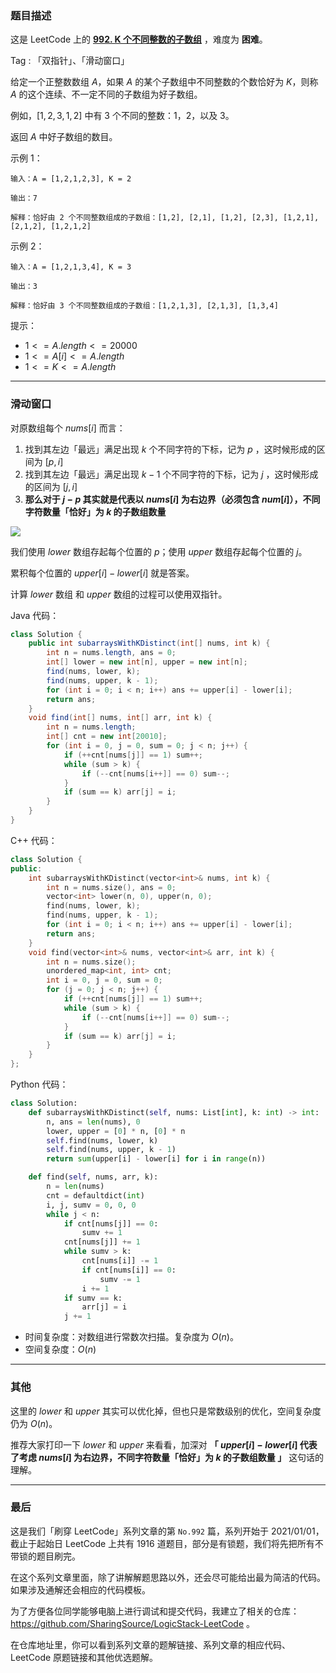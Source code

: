 ### 题目描述

这是 LeetCode 上的 **[992. K 个不同整数的子数组](https://leetcode-cn.com/problems/subarrays-with-k-different-integers/solution/miao-dong-xi-lie-xiang-jie-shuang-zhi-zh-9k8w/)** ，难度为 **困难**。

Tag : 「双指针」、「滑动窗口」



给定一个正整数数组 $A$，如果 $A$ 的某个子数组中不同整数的个数恰好为 $K$，则称 $A$ 的这个连续、不一定不同的子数组为好子数组。

例如，$[1,2,3,1,2]$ 中有 $3$ 个不同的整数：$1$，$2$，以及 $3$。

返回 $A$ 中好子数组的数目。

示例 1：
```
输入：A = [1,2,1,2,3], K = 2

输出：7

解释：恰好由 2 个不同整数组成的子数组：[1,2], [2,1], [1,2], [2,3], [1,2,1], [2,1,2], [1,2,1,2]
```
示例 2：
```
输入：A = [1,2,1,3,4], K = 3

输出：3

解释：恰好由 3 个不同整数组成的子数组：[1,2,1,3], [2,1,3], [1,3,4]
```


提示：
* $1 <= A.length <= 20000$
* $1 <= A[i] <= A.length$
* $1 <= K <= A.length$

---

### 滑动窗口

对原数组每个 $nums[i]$ 而言：

1. 找到其左边「最远」满足出现 $k$ 个不同字符的下标，记为 $p$ ，这时候形成的区间为 $[p, i]$
2. 找到其左边「最远」满足出现 $k - 1$ 个不同字符的下标，记为 $j$ ，这时候形成的区间为 $[j, i]$
3. **那么对于 $j - p$ 其实就是代表以 $nums[i]$ 为右边界（必须包含 $num[i]$），不同字符数量「恰好」为 $k$ 的子数组数量**

![](https://pic.leetcode-cn.com/1612839352-exScZN-WechatIMG1758.png)

我们使用 $lower$ 数组存起每个位置的 $p$；使用 $upper$ 数组存起每个位置的 $j$。

累积每个位置的 $upper[i] - lower[i]$ 就是答案。

计算 $lower$ 数组 和 $upper$ 数组的过程可以使用双指针。

Java 代码：
```Java
class Solution {
    public int subarraysWithKDistinct(int[] nums, int k) {
        int n = nums.length, ans = 0;
        int[] lower = new int[n], upper = new int[n];
        find(nums, lower, k);
        find(nums, upper, k - 1);
        for (int i = 0; i < n; i++) ans += upper[i] - lower[i];
        return ans;
    }
    void find(int[] nums, int[] arr, int k) {
        int n = nums.length;
        int[] cnt = new int[20010];
        for (int i = 0, j = 0, sum = 0; j < n; j++) {
            if (++cnt[nums[j]] == 1) sum++;
            while (sum > k) {
                if (--cnt[nums[i++]] == 0) sum--;
            }
            if (sum == k) arr[j] = i;
        }
    }
}
```
C++ 代码：
```C++
class Solution {
public:
    int subarraysWithKDistinct(vector<int>& nums, int k) {
        int n = nums.size(), ans = 0;
        vector<int> lower(n, 0), upper(n, 0);
        find(nums, lower, k);
        find(nums, upper, k - 1);
        for (int i = 0; i < n; i++) ans += upper[i] - lower[i];
        return ans;
    }
    void find(vector<int>& nums, vector<int>& arr, int k) {
        int n = nums.size();
        unordered_map<int, int> cnt;
        int i = 0, j = 0, sum = 0;
        for (j = 0; j < n; j++) {
            if (++cnt[nums[j]] == 1) sum++;
            while (sum > k) {
                if (--cnt[nums[i++]] == 0) sum--;
            }
            if (sum == k) arr[j] = i;
        }
    }
};
```
Python 代码：
```Python
class Solution:
    def subarraysWithKDistinct(self, nums: List[int], k: int) -> int:
        n, ans = len(nums), 0
        lower, upper = [0] * n, [0] * n
        self.find(nums, lower, k)
        self.find(nums, upper, k - 1)
        return sum(upper[i] - lower[i] for i in range(n))

    def find(self, nums, arr, k):
        n = len(nums)
        cnt = defaultdict(int)
        i, j, sumv = 0, 0, 0
        while j < n:
            if cnt[nums[j]] == 0:
                sumv += 1
            cnt[nums[j]] += 1
            while sumv > k:
                cnt[nums[i]] -= 1
                if cnt[nums[i]] == 0:
                    sumv -= 1
                i += 1
            if sumv == k:
                arr[j] = i
            j += 1
```
* 时间复杂度：对数组进行常数次扫描。复杂度为 $O(n)$。
* 空间复杂度：$O(n)$

---

### 其他

这里的 $lower$ 和 $upper$ 其实可以优化掉，但也只是常数级别的优化，空间复杂度仍为 $O(n)$。

推荐大家打印一下 $lower$ 和 $upper$ 来看看，加深对 **「 $upper[i] - lower[i]$ 代表了考虑 $nums[i]$ 为右边界，不同字符数量「恰好」为 $k$ 的子数组数量 」** 这句话的理解。

---

### 最后

这是我们「刷穿 LeetCode」系列文章的第 `No.992` 篇，系列开始于 2021/01/01，截止于起始日 LeetCode 上共有 1916 道题目，部分是有锁题，我们将先把所有不带锁的题目刷完。

在这个系列文章里面，除了讲解解题思路以外，还会尽可能给出最为简洁的代码。如果涉及通解还会相应的代码模板。

为了方便各位同学能够电脑上进行调试和提交代码，我建立了相关的仓库：https://github.com/SharingSource/LogicStack-LeetCode 。

在仓库地址里，你可以看到系列文章的题解链接、系列文章的相应代码、LeetCode 原题链接和其他优选题解。

